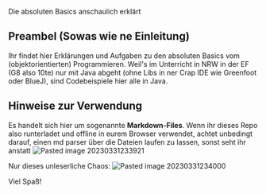 Die absoluten Basics anschaulich erklärt

## Preambel (Sowas wie ne Einleitung)
Ihr findet hier Erklärungen und Aufgaben zu den absoluten Basics vom (objektorientierten) Programmieren. Weil's im Unterricht in NRW in der EF (G8 also 10te) nur mit Java abgeht (ohne Libs in ner Crap IDE wie Greenfoot oder BlueJ), sind Codebeispiele hier alle in Java.

## **Hinweise zur Verwendung**
Es handelt sich hier um sogenannte **Markdown-Files**. Wenn ihr dieses Repo also runterladet und offline in eurem Browser verwendet, achtet unbedingt darauf, einen md parser über die Dateien laufen zu lassen, sonst seht ihr anstatt
![Pasted image 20230331233921](https://user-images.githubusercontent.com/63197149/229240013-eabf99fb-f063-4e2d-98a8-da25fe6823d7.png)

Nur dieses unleserliche Chaos:
![Pasted image 20230331234000](https://user-images.githubusercontent.com/63197149/229240030-48459f80-d045-4fcd-9e80-b365cc291a93.png)

Viel Spaß!

